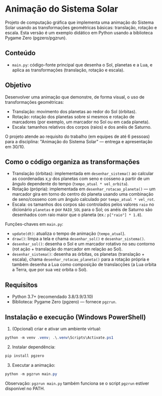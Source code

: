 
# Animação do Sistema Solar

Projeto de computação gráfica que implementa uma animação do Sistema Solar usando as transformações geométricas básicas: translação, rotação e escala. Esta versão é um exemplo didático em Python usando a biblioteca Pygame Zero (pgzero/pgzrun).

## Conteúdo

- `main.py`: código-fonte principal que desenha o Sol, planetas e a Lua, e aplica as transformações (translação, rotação e escala).

## Objetivo

Desenvolver uma animação que demonstre, de forma visual, o uso de transformações geométricas:
- Translação: movimento dos planetas ao redor do Sol (órbitas).
- Rotação: rotação dos planetas sobre si mesmos e rotação de marcadores (por exemplo, um marcador no Sol ou em cada planeta).
- Escala: tamanhos relativos dos corpos (raios) e dos anéis de Saturno.

O projeto atende ao requisito do trabalho (em equipes de até 6 pessoas) para a disciplina: "Animação do Sistema Solar" — entrega e apresentação em 30/10.

## Como o código organiza as transformações

- Translação (órbitas): implementada em `desenhar_sistema()` ao calcular as coordenadas x,y dos planetas com seno e cosseno a partir de um ângulo dependente do tempo (`tempo_atual * vel_orbita`).
- Rotação (própria): implementada em `desenhar_rotacao_planeta()` — um marcador gira em torno do centro do planeta usando uma combinação de seno/cosseno com um ângulo calculado por `tempo_atual * vel_rot`.
- Escala: os tamanhos dos corpos são controlados pelos valores `raio` no dicionário `planetas` e por `RAIO_SOL` para o Sol; os anéis de Saturno são desenhados com raio maior que o planeta (ex.: `p["raio"] * 1.8`).

Funções-chaves em `main.py`:
- `update(dt)`: atualiza o tempo de animação (`tempo_atual`).
- `draw()`: limpa a tela e chama `desenhar_sol()` e `desenhar_sistema()`.
- `desenhar_sol()`: desenha o Sol e um marcador rotativo no seu contorno (rot ação + translação do marcador em relação ao Sol).
- `desenhar_sistema()`: desenha as órbitas, os planetas (translação + escala), chama `desenhar_rotacao_planeta()` para a rotação própria e também desenha a Lua como composição de translacções (a Lua orbita a Terra, que por sua vez orbita o Sol).

## Requisitos

- Python 3.7+ (recomendado 3.8/3.9/3.10)
- Biblioteca: Pygame Zero (pgzero) — fornece `pgzrun`.

## Instalação e execução (Windows PowerShell)

1. (Opcional) criar e ativar um ambiente virtual:

```powershell
python -m venv .venv; .\.venv\Scripts\Activate.ps1
```

2. Instalar dependência:

```powershell
pip install pgzero
```

3. Executar a animação:

```powershell
python -m pgzrun main.py
```

Observação: `pgzrun main.py` também funciona se o script `pgzrun` estiver disponível no PATH.
